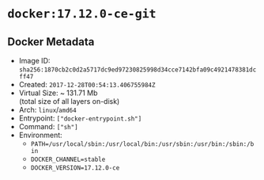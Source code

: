 # `docker:17.12.0-ce-git`

## Docker Metadata

- Image ID: `sha256:1870cb2c0d2a5717dc9ed97230825998d34cce7142bfa09c4921478381dcff47`
- Created: `2017-12-28T00:54:13.406755984Z`
- Virtual Size: ~ 131.71 Mb  
  (total size of all layers on-disk)
- Arch: `linux`/`amd64`
- Entrypoint: `["docker-entrypoint.sh"]`
- Command: `["sh"]`
- Environment:
  - `PATH=/usr/local/sbin:/usr/local/bin:/usr/sbin:/usr/bin:/sbin:/bin`
  - `DOCKER_CHANNEL=stable`
  - `DOCKER_VERSION=17.12.0-ce`
